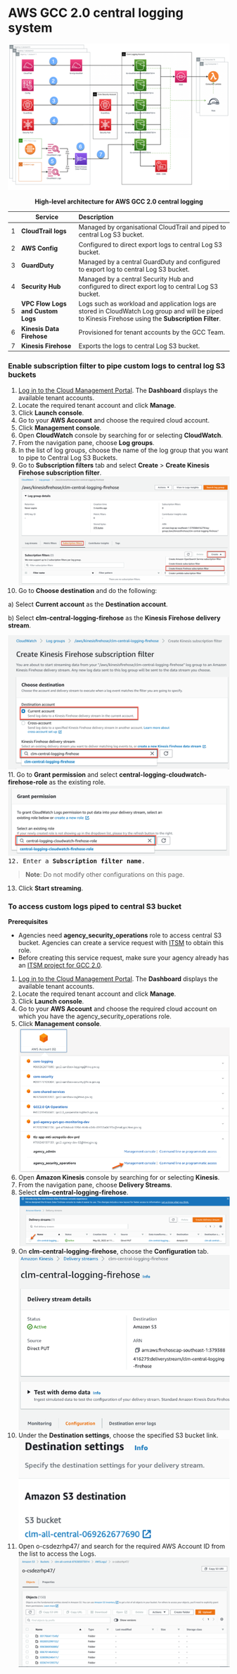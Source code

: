 # AWS GCC 2.0 central logging system

<!--Following is the high-level architecture diagram of AWS GCC 2.0 central logging system.-->

<kbd>![central-log-architecture-diagram-aws](/gcc-central-logging-system/images/central-log-aws-architecture-diagram-numbered.png)</kbd>



<figcaption align = "center"><b>High-level architecture for AWS GCC 2.0 central logging</b></figcaption>



|| Service| Description|
| --- | ------------- |:-------------|
| 1 | **CloudTrail logs** | Managed by organisational CloudTrail and piped to central Log S3 bucket.|
| 2 | **AWS Config** | Configured to direct export logs to central Log S3 bucket. |
| 3 | **GuardDuty** | Managed by a central GuardDuty and configured to export log to central Log S3 bucket.|
| 4 | **Security Hub** | Managed by a central Security Hub and configured to direct export log to central Log S3 bucket.|
| 5 | **VPC Flow Logs and Custom Logs** | Logs such as workload and application logs are stored in CloudWatch Log group and will be piped to Kinesis Firehose using the **Subscription Filter**. |
| 6 | **Kinesis Data Firehose**| Provisioned for tenant accounts by the GCC Team. |
| 7  | **Kinesis Firehose** | Exports the logs to central Log S3 bucket.|

### Enable subscription filter to pipe custom logs to central log S3 buckets

1.	[Log in to the Cloud Management Portal](log-in-to-cmp). The **Dashboard** displays the available tenant accounts.
2.	Locate the required tenant account and click **Manage**.
3.	Click **Launch console**.
4.	Go to your **AWS Account** and choose the required cloud account.
5.	Click **Management console**.
6.	Open **CloudWatch** console by searching for or selecting **CloudWatch**.
7.	From the navigation pane, choose **Log groups**.
8.	In the list of log groups, choose the name of the log group that you want to pipe to Central Log S3 Buckets.
9.	Go to **Subscription filters** tab and select **Create** > **Create Kinesis Firehose subscription filter**.
<kbd>![create-kfh-subscription-filter-1](/gcc-central-logging-system/images/create-kinesis-firehose-subscription-filter.png)</kbd>
10.	Go to **Choose destination** and do the following:

  a)	Select **Current account** as the **Destination account**.

  b)	Select **clm-central-logging-firehose** as the **Kinesis Firehose delivery stream**.

<kbd>![create-kfh-subscription-filter-2](/gcc-central-logging-system/images/create-kinesis-firehose-subscription-filter-2.png)</kbd>
11.	Go to **Grant permission** and select **central-logging-cloudwatch-firehose-role** as the existing role.
<kbd>![grant-permission](/gcc-central-logging-system/images/grant-permission.png)
12. Enter a **Subscription filter name**.

> **Note**:
> Do not modify other configurations on this page.  

13.	Click **Start streaming**.

### To access custom logs piped to central S3 bucket

**Prerequisites**

- Agencies need **agency_security_operations** role to access central S3 bucket. Agencies can create a service request with [ITSM](https://itsm.sgnet.gov.sg/sp3) to obtain this role.
- Before creating this service request, make sure your agency already has an [ITSM project for GCC 2.0](support/create-itsm-project).

1.	[Log in to the Cloud Management Portal](log-in-to-cmp). The **Dashboard** displays the available tenant accounts.
2.	Locate the required tenant account and click **Manage**.
3.	Click **Launch console**.
4.	Go to your **AWS Account** and choose the required cloud account on which you have the agency_security_operations role.
5.	Click **Management console**.
![choose-aws-account](/gcc-central-logging-system/images/choose-aws-account.png)</kbd>
6.	Open **Amazon Kinesis** console by searching for or selecting **Kinesis**.
7.	From the navigation pane, choose **Delivery Streams**.
8.	Select **clm-central-logging-firehose**.
<kbd>![select-clm-central-logging](/gcc-central-logging-system/images/select-clm-central-logging.png)</kbd>
9. On **clm-central-logging-firehose**, choose the **Configuration** tab.
<kbd>![delivery-stream-details](/gcc-central-logging-system/images/delivery-stream-details.png)</kbd>
10.	Under the **Destination settings**, choose the specified S3 bucket link.
<kbd>![destination-settings](/gcc-central-logging-system/images/destination-settings.png)</kbd>
11.	Open o-csdezrhp47/ and search for the required AWS Account ID from the list to access the Logs.
<kbd>![objects](/gcc-central-logging-system/images/objects.png)</kbd>
